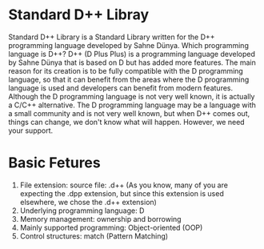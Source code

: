 # Standard D++ Libray
Standard D++ Library is a Standard Library written for the D++ programming language developed by Sahne Dünya. Which programming language is D++? D++ (D Plus Plus) is a programming language developed by Sahne Dünya that is based on D but has added more features. The main reason for its creation is to be fully compatible with the D programming language, so that it can benefit from the areas where the D programming language is used and developers can benefit from modern features. Although the D programming language is not very well known, it is actually a C/C++ alternative. The D programming language may be a language with a small community and is not very well known, but when D++ comes out, things can change, we don't know what will happen. However, we need your support.

# Basic Fetures
1. File extension: source file: .d++ (As you know, many of you are expecting the .dpp extension, but since this extension is used elsewhere, we chose the .d++ extension)
2. Underlying programming language: D
3. Memory management: ownership and borrowing
4. Mainly supported programming: Object-oriented (OOP)
5. Control structures: match (Pattern Matching)
